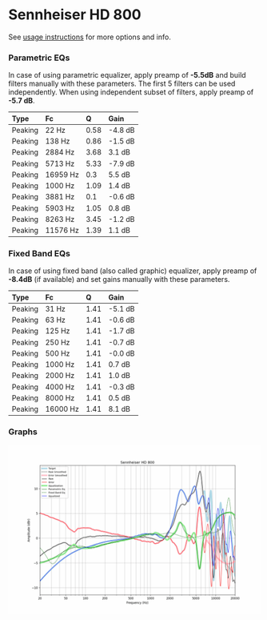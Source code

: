 # Sennheiser HD 800
See [usage instructions](https://github.com/jaakkopasanen/AutoEq#usage) for more options and info.

### Parametric EQs
In case of using parametric equalizer, apply preamp of **-5.5dB** and build filters manually
with these parameters. The first 5 filters can be used independently.
When using independent subset of filters, apply preamp of **-5.7 dB**.

| Type    | Fc       |    Q | Gain    |
|:--------|:---------|:-----|:--------|
| Peaking | 22 Hz    | 0.58 | -4.8 dB |
| Peaking | 138 Hz   | 0.86 | -1.5 dB |
| Peaking | 2884 Hz  | 3.68 | 3.1 dB  |
| Peaking | 5713 Hz  | 5.33 | -7.9 dB |
| Peaking | 16959 Hz | 0.3  | 5.5 dB  |
| Peaking | 1000 Hz  | 1.09 | 1.4 dB  |
| Peaking | 3881 Hz  | 0.1  | -0.6 dB |
| Peaking | 5903 Hz  | 1.05 | 0.8 dB  |
| Peaking | 8263 Hz  | 3.45 | -1.2 dB |
| Peaking | 11576 Hz | 1.39 | 1.1 dB  |

### Fixed Band EQs
In case of using fixed band (also called graphic) equalizer, apply preamp of **-8.4dB**
(if available) and set gains manually with these parameters.

| Type    | Fc       |    Q | Gain    |
|:--------|:---------|:-----|:--------|
| Peaking | 31 Hz    | 1.41 | -5.1 dB |
| Peaking | 63 Hz    | 1.41 | -0.6 dB |
| Peaking | 125 Hz   | 1.41 | -1.7 dB |
| Peaking | 250 Hz   | 1.41 | -0.7 dB |
| Peaking | 500 Hz   | 1.41 | -0.0 dB |
| Peaking | 1000 Hz  | 1.41 | 0.7 dB  |
| Peaking | 2000 Hz  | 1.41 | 1.0 dB  |
| Peaking | 4000 Hz  | 1.41 | -0.3 dB |
| Peaking | 8000 Hz  | 1.41 | 0.5 dB  |
| Peaking | 16000 Hz | 1.41 | 8.1 dB  |

### Graphs
![](./Sennheiser%20HD%20800.png)